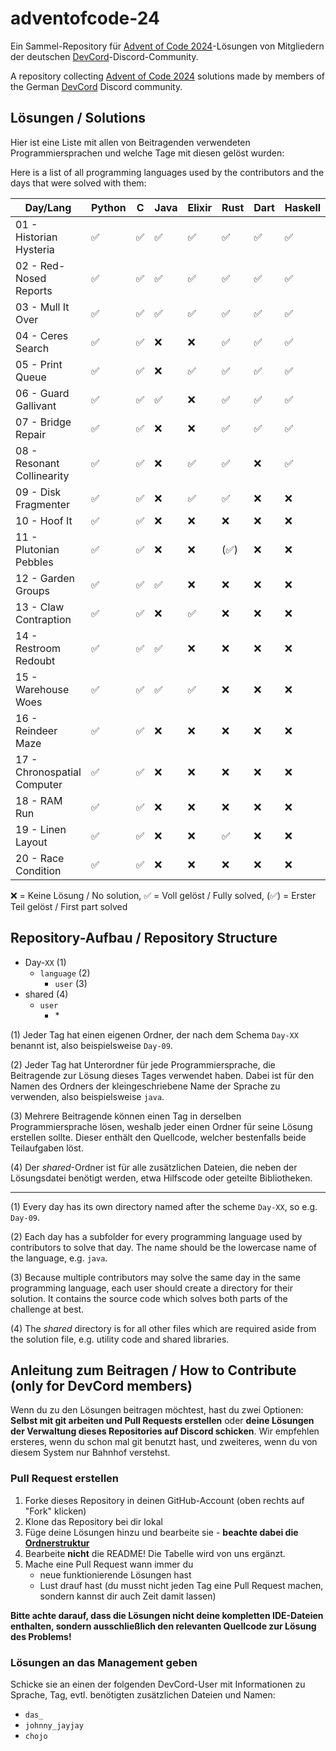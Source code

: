 # adventofcode-24

Ein Sammel-Repository für [Advent of Code 2024](https://adventofcode.com/2024)-Lösungen von Mitgliedern der deutschen [DevCord](https://discord.gg/devcordde)-Discord-Community.

A repository collecting [Advent of Code 2024](https://adventofcode.com/2024) solutions made by members of the German [DevCord](https://discord.gg/devcordde) Discord community.

## Lösungen / Solutions

Hier ist eine Liste mit allen von Beitragenden verwendeten Programmiersprachen und welche Tage mit diesen gelöst wurden:

Here is a list of all programming languages used by the contributors and the days that were solved with them:

| Day/Lang                    | Python | C | Java | Elixir | Rust | Dart | Haskell | Kotlin | Lean | Uiua | R | TypeScript | Ruby | Zig | Bash | Go | JavaScript |
|-----------------------------|--------|---|------|--------|------|------|---------|--------|------|------|---|------------|------|-----|------|----|------------|
| 01 - Historian Hysteria     | ✅      | ✅ | ✅    | ✅      | ✅    | ✅    | ✅       | ✅      | ✅    | ✅    | ✅ | ✅          | ✅    | ✅   | ❌    | ✅  | ✅          |
| 02 - Red-Nosed Reports      | ✅      | ✅ | ✅    | ✅      | ✅    | ✅    | ✅       | ✅      | ✅    | ✅    | ✅ | ✅          | ✅    | ✅   | ❌    | ✅  | ❌          |
| 03 - Mull It Over           | ✅      | ✅ | ✅    | ✅      | ✅    | ✅    | ✅       | ✅      | ✅    | ✅    | ✅ | ✅          | ✅    | ✅   | ✅    | ❌  | ❌          |
| 04 - Ceres Search           | ✅      | ✅ | ❌    | ❌      | ✅    | ✅    | ✅       | ❌      | ✅    | ✅    | ✅ | ✅          | ❌    | ❌   | ✅    | ❌  | ❌          |
| 05 - Print Queue            | ✅      | ✅ | ❌    | ✅      | ✅    | ✅    | ✅       | (✅)    | ✅    | (✅)  | ✅ | ❌          | ❌    | ❌   | ❌    | ❌  | ❌          |
| 06 - Guard Gallivant        | ✅      | ✅ | ✅    | ❌      | ✅    | ✅    | ✅       | ✅      | ❌    | ❌    | ❌ | ❌          | ❌    | ❌   | ❌    | ❌  | ❌          |
| 07 - Bridge Repair          | ✅      | ✅ | ❌    | ❌      | ✅    | ✅    | ✅       | ✅      | ❌    | ❌    | ❌ | ❌          | ❌    | ❌   | ❌    | ❌  | ❌          |
| 08 - Resonant Collinearity  | ✅      | ✅ | ❌    | ✅      | ✅    | ❌    | ✅       | ❌      | ❌    | ❌    | ❌ | ❌          | ❌    | ❌   | ❌    | ❌  | ❌          |
| 09 - Disk Fragmenter        | ✅      | ✅ | ❌    | ✅      | ✅    | ❌    | ❌       | ❌      | ❌    | ❌    | ❌ | ❌          | ❌    | ❌   | ❌    | ❌  | ❌          |
| 10 - Hoof It                | ✅      | ✅ | ❌    | ❌      | ❌    | ❌    | ❌       | ❌      | ❌    | ❌    | ❌ | ❌          | ❌    | ❌   | ❌    | ❌  | ❌          |
| 11 - Plutonian Pebbles      | ✅      | ✅ | ❌    | ❌      | (✅)  | ❌    | ❌       | ❌      | ❌    | ❌    | ❌ | ❌          | ❌    | ❌   | ❌    | ❌  | ❌          |
| 12 - Garden Groups          | ✅      | ✅ | ✅    | ❌      | ❌    | ❌    | ❌       | ❌      | ❌    | ❌    | ❌ | ❌          | ❌    | ❌   | ❌    | ❌  | ❌          |
| 13 - Claw Contraption       | ✅      | ✅ | ❌    | ✅      | ❌    | ❌    | ❌       | ❌      | ❌    | ❌    | ❌ | ❌          | ❌    | ❌   | ❌    | ❌  | ❌          |
| 14 - Restroom Redoubt       | ✅      | ✅ | ✅    | ❌      | ❌    | ❌    | ❌       | ❌      | ❌    | ❌    | ❌ | ❌          | ❌    | ❌   | ❌    | ❌  | ❌          |
| 15 - Warehouse Woes         | ✅      | ✅ | ✅    | ✅      | ❌    | ❌    | ❌       | ❌      | ❌    | ❌    | ❌ | ❌          | ❌    | ❌   | ❌    | ❌  | ❌          |
| 16 - Reindeer Maze          | ✅      | ✅ | ❌    | ❌      | ❌    | ❌    | ❌       | ❌      | ❌    | ❌    | ❌ | ❌          | ❌    | ❌   | ❌    | ❌  | ❌          |
| 17 - Chronospatial Computer | ✅      | ✅ | ❌    | ❌      | ❌    | ❌    | ❌       | ❌      | ❌    | ❌    | ❌ | ❌          | ❌    | ❌   | ❌    | ❌  | ❌          |
| 18 - RAM Run                | ✅      | ✅ | ❌    | ❌      | ❌    | ❌    | ❌       | ❌      | ❌    | ❌    | ❌ | ❌          | ❌    | ❌   | ❌    | ❌  | ❌          |
| 19 - Linen Layout           | ✅      | ✅ | ❌    | ❌      | ✅    | ❌    | ❌       | ✅      | ❌    | ❌    | ❌ | ❌          | ❌    | ❌   | (✅)  | ❌  | ❌          |
| 20 - Race Condition         | ✅      | ✅ | ❌    | ❌      | ❌    | ❌    | ❌       | ❌      | ❌    | ❌    | ❌ | ❌          | ❌    | ❌   | ❌    | ❌  | ❌          |

❌   = Keine Lösung / No solution,
✅   = Voll gelöst / Fully solved,
(✅) = Erster Teil gelöst / First part solved

## Repository-Aufbau / Repository Structure
- Day-`XX`       (1) 
  - `language`        (2)
    - `user`    (3)
- shared        (4)
  - `user`
    - \*    

(1) Jeder Tag hat einen eigenen Ordner, der nach dem Schema `Day-XX` benannt ist, also beispielsweise `Day-09`.

(2) Jeder Tag hat Unterordner für jede Programmiersprache, die Beitragende zur Lösung dieses Tages verwendet haben. Dabei ist für den Namen des Ordners der kleingeschriebene Name der Sprache zu verwenden, also beispielsweise `java`.

(3) Mehrere Beitragende können einen Tag in derselben Programmiersprache lösen, weshalb jeder einen Ordner für seine Lösung erstellen sollte. Dieser enthält den Quellcode, welcher bestenfalls beide Teilaufgaben löst.

(4) Der *shared*-Ordner ist für alle zusätzlichen Dateien, die neben der Lösungsdatei benötigt werden, etwa Hilfscode oder geteilte Bibliotheken.

---

(1) Every day has its own directory named after the scheme `Day-XX`, so e.g. `Day-09`.

(2) Each day has a subfolder for every programming language used by contributors to solve that day. The name should be the lowercase name of the language, e.g. `java`. 

(3) Because multiple contributors may solve the same day in the same programming language, each user should create a directory for their solution. It contains the source code which solves both parts of the challenge at best.

(4) The *shared* directory is for all other files which are required aside from the solution file, e.g. utility code and shared libraries.

## Anleitung zum Beitragen / How to Contribute (only for DevCord members)
Wenn du zu den Lösungen beitragen möchtest, hast du zwei Optionen: **Selbst mit git arbeiten und Pull Requests erstellen** oder **deine Lösungen der Verwaltung dieses Repositories auf Discord schicken**. Wir empfehlen ersteres, wenn du schon mal git benutzt hast, und zweiteres, wenn du von diesem System nur Bahnhof verstehst.

### Pull Request erstellen

1. Forke dieses Repository in deinen GitHub-Account (oben rechts auf "Fork" klicken)
2. Klone das Repository bei dir lokal
3. Füge deine Lösungen hinzu und bearbeite sie - **beachte dabei die [Ordnerstruktur](#repository-aufbau--repository-structure)**
4. Bearbeite **nicht** die README! Die Tabelle wird von uns ergänzt.
5. Mache eine Pull Request wann immer du
   - neue funktionierende Lösungen hast
   - Lust drauf hast (du musst nicht jeden Tag eine Pull Request machen, sondern kannst dir auch Zeit damit lassen)

**Bitte achte darauf, dass die Lösungen nicht deine kompletten IDE-Dateien enthalten, sondern ausschließlich den relevanten Quellcode zur Lösung des Problems!**

### Lösungen an das Management geben
Schicke sie an einen der folgenden DevCord-User mit Informationen zu Sprache, Tag, evtl. benötigten zusätzlichen Dateien und Namen:
   - `das_`
   - `johnny_jayjay`
   - `chojo`
